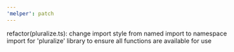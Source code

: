```yaml
---
'melper': patch
---
```


refactor(pluralize.ts): change import style from named import to namespace import for 'pluralize' library to ensure all functions are available for use
